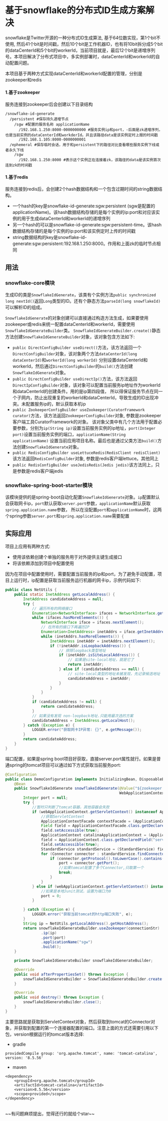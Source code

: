 # 基于snowflake的分布式ID生成方案解决

snowflake是Twitter开源的一种分布式ID生成算法, 基于64位数实现，第1个bit不使用, 然后41个bit是时间戳，然后10个bit是工作机器ID，也有将10bit拆分成5个bit的dataCenterId和5个bit的workerId，当前项目就是，最后12个bit是递增序列号。本项目解决了分布式项目中，多实例部署时，dataCenterId和workerId的自动配置问题。
<br>

本项目基于两种方式实现dataCenterId和workerId配置的管理，分别是zookeeper和redis

#### 1.基于zookeeper

服务连接到zookeeper后会创建以下目录结构

```
/snowflake-id-generate
  /persistent #保存持久递增节点
    /sgw #配置的服务名称 applicationName
      /192.168.1.250:8000-0000000000 #服务实例ip和port，-后面是zk递增序列，也是当前实例的dataCenterId和workderId。并且该路径data是该实例定时上报的时间戳
      /192.168.1.105:8000-0000000001
  /ephemeral #保存临时会话，用于和persistent下的路径对比查看哪些服务实例下线或者永久下线
    /sgw
      /192.168.1.250:8000 #表示这个实例正在连接着zk，该路径的data是该实例首次连到zk的时间戳

```

#### 1.基于redis

服务连接到redis后，会创建2个hash数据结构和一个包含过期时间的string数据结构。<br>
- 一个hash的key是snowflake-id-generate:sgw:persistent (sgw是配置的applicationName)。该hash数据结构存储的是每个实例的ip:port和对应该实例的用于生成dataCenterId和workerId的递增序列
- 另一个hash的可以是snowflake-id-generate:sgw:persistent-time。该hash数据结构存储的是每个实例的ip:port和该实例定时上传的时间戳
- string数据结构的key是snowflake-id-generate:sgw:persistent:192.168.1.250:8000。作用和上面zk的临时节点相同

## 用法
### snowflake-core模块
生成ID的类是`SnowflakeIdGenerate`，该类有个实例方法`public synchronized long nextId()`返回`Long`类型的ID。还有个静态方法`parseId(long snowflakeId)`可以解析ID的组成。

`SnowflakeIdGenerate`的对象创建可以直接通过构造方法生成，如果要使用zookeeper或redis来统一配置dataCenterId和workerId，需要使用`SnowflakeIdGenerateBuilder`类。
`SnowflakeIdGenerateBuilder.create()`静态方法创建`SnowflakeIdGenerateBuilder`对象，该对象包含方法如下:
- `public DirectConfigBuilder useDirect()`方法，该方法返回一个`DirectConfigBuilder`对象，该对象两个方法`dataCenterId(long dataCenterId)`和`workerId(long workerId)`
分别设置dataCenterId和workerId，然后通过`DirectConfigBuilder`的`build()`方法创建`SnowflakeIdGenerate`对象。
- `public DirectConfigBuilder useDirectIp()`方法，该方法返回`DirectIpConfigBuilder`对象，该对象可以配置当前服务ip地址作为workerId和dataCenterId的创建条件。用的是ip第四段值，
所以得保证服务节点在同一个子网内，防止出现重复的workerId和dataCenterId，导致生成的ID出现冲突。未配置服务ip的，默认获取本机ip
- `public ZookeeperConfigBuilder useZookeeper(CuratorFramework curator)`方法，该方法返回`ZookeeperConfigBuilder`对象, 参数是zookeeper客户端工具CuratorFramework的对象。
该对象父类中有几个方法用于配置必要参数，分别为`ip(String ip)`设置当前服务实例的ip地址，`port(Integer port)`设置当前服务实例的端口，`applicationName(String applicationName)`
设置当前应用项目名称。最后也是通过父类方法`build()`方法创建`SnowflakeIdGenerate`对象。
- `public RedisConfigBuilder useLettuceRedis(RedisClient redisClient)`该方法返回`RedisConfigBuilder`对象, 参数是redis客户端lettuce。其他同上
- `public RedisConfigBuilder useJedisRedis(Jedis jedis)`该方法同上，只是参数是redis客户端jedis

### snowflake-spring-boot-starter模块
该模块提供的是spring-boot自动化配置`SnowflakeIdGenerate`对象。`ip`配置默认会获取网卡ip，`port`默认获取`server.port`参数，`applicationName`默认获取`spring.application.name`参数，
所以在没配置`port`和`applicationName`时，这两个spring参数`server.port`和`spring.application.name`需要配置

## 实际应用
项目上应用有两种方式:
- 使用该依赖创建个单独的服务用于对外提供主键生成接口
- 将该依赖添加到项目中配置使用

因为在项目中配置使用时，需要配置当前服务的ip和port，为了避免手动配置，项目上运行时，ip配置是获取当前服务运行机器的网卡ip，示例代码如下:
```java
public class NetUtils {
    public static InetAddress getLocalAddress() {
        InetAddress candidateAddress = null;
        try {
            // 遍历所有的网络接口
            Enumeration<NetworkInterface> ifaces = NetworkInterface.getNetworkInterfaces();
            while (ifaces.hasMoreElements()) {
                NetworkInterface iface = ifaces.nextElement();
                // 在所有的接口下再遍历IP
                Enumeration<InetAddress> inetAddrs = iface.getInetAddresses();
                while (inetAddrs.hasMoreElements()) {
                    InetAddress inetAddr = inetAddrs.nextElement();
                    if (!inetAddr.isLoopbackAddress()) {
                        // 排除loopback类型地址
                        if (inetAddr.isSiteLocalAddress()) {
                            // 如果是site-local地址，就是它了
                            return inetAddr;
                        } else if (candidateAddress == null) {
                            // site-local类型的地址未被发现，先记录候选地址
                            candidateAddress = inetAddr;
                        }
                    }
                }
            }
            if (candidateAddress != null) {
                return candidateAddress;
            }
            // 如果没有发现 non-loopback地址.只能用最次选的方案
            candidateAddress = InetAddress.getLocalHost();
        } catch (Exception e) {
            LOGGER.error("获取网卡IP异常: {}", e.getMessage());
        }
        return candidateAddress;
    }
}
```
端口配置，如果是spring boot项目好获取，直接server.port属性就行。如果是普通spring的tomcat项目可以通过如下方式获取当前服务port:
```java
@Configuration
public class DemoConfiguration implements InitializingBean, DisposableBean {
    @Bean
    public SnowflakeIdGenerate snowflakeIdGenerate(@Value("${zookeeper.connection}") String connectionStr,
                                                   WebApplicationContext webApplicationContext) {
        Integer port = null;
        try {
            //暂时只判断了tomcat容器，其他容器会失败
            if (webApplicationContext.getServletContext() instanceof ApplicationContextFacade) {
                //获取ServletContext
                ApplicationContextFacade contextFacade = (ApplicationContextFacade) webApplicationContext.getServletContext();
                Field field = ApplicationContextFacade.class.getDeclaredField("context");
                field.setAccessible(true);
                ApplicationContext catalinaApplicationContext = (ApplicationContext) field.get(contextFacade);
                field = ApplicationContext.class.getDeclaredField("service");
                field.setAccessible(true);
                StandardService standardService = (StandardService) field.get(catalinaApplicationContext);
                for (Connector connector : standardService.findConnectors()) {
                    if (connector.getProtocol().toLowerCase().contains("http")) {
                        port = connector.getPort();
                        //如果tomcat配置了多个Connector,只取第一个
                        break;
                    }
                }
            } else if (webApplicationContext.getServletContext() instanceof MockServletContext) {
                //如果是本地Junit测试，设置为端口为0
                port = 0;
            }

        } catch (Exception e) {
            LOGGER.error("获取当前tomcat的http端口失败", e);
        }
        String ip = NetUtils.getLocalAddress().getHostAddress();
        return snowflakeIdGenerateBuilder.useZookeeper(connectionStr)
                .ip(ip)
                .port(port)
                .applicationName("sgw")
                .build();
    }

    private SnowflakeIdGenerateBuilder snowflakeIdGenerateBuilder;

    @Override
    public void afterPropertiesSet() throws Exception {
        snowflakeIdGenerateBuilder = SnowflakeIdGenerateBuilder.create();
    }

    @Override
    public void destroy() throws Exception {
        snowflakeIdGenerateBuilder.close();
    }
}
```
主要思路就是获取到ServletContext对象，然后获取到tomcat的Connector对象，并获取到配置的第一个连接器配置的端口。注意上面的方式还需要引用以下包，version根据运行的tomcat版本选择:<br>
- gradle
```
providedCompile group: 'org.apache.tomcat', name: 'tomcat-catalina', version: '8.5.56'
```
- maven 
```
<dependency>
    <groupId>org.apache.tomcat</groupId>
    <artifactId>tomcat-catalina</artifactId>
    <version>8.5.56</version>
    <scope>provided</scope>
</dependency>
```

<br>
~~有问题麻烦提出，觉得还行的就给个star~~